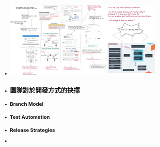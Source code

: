 - ![whats-goal1x.png](../assets/whats-goal1x_1655798926267_0.png)
- ## 團隊對於開發方式的抉擇
- ### Branch Model
- ### Test Automation
- ### Release Strategies
-